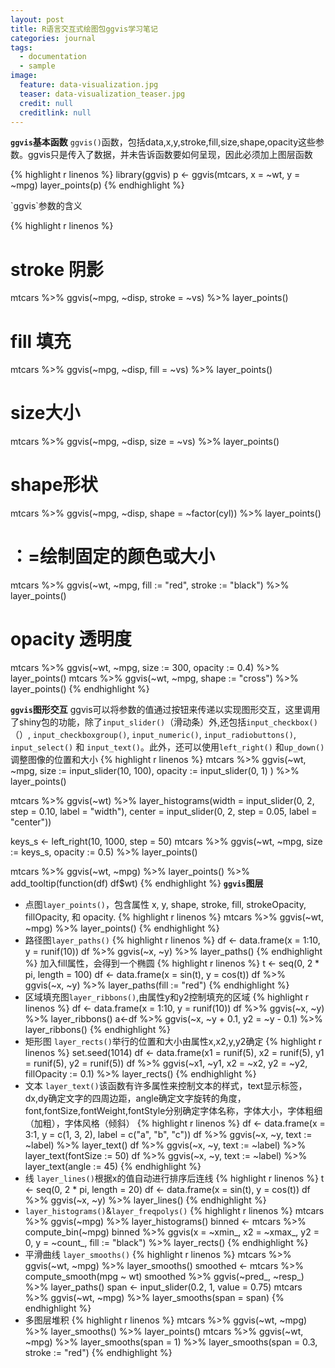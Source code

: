 ```yaml
---
layout: post
title: R语言交互式绘图包ggvis学习笔记
categories: journal
tags:
  - documentation
  - sample
image:
  feature: data-visualization.jpg
  teaser: data-visualization_teaser.jpg
  credit: null
  creditlink: null
---
```


**`ggvis`基本函数** `ggvis()`函数，包括data,x,y,stroke,fill,size,shape,opacity这些参数。ggvis只是传入了数据，并未告诉函数要如何呈现，因此必须加上图层函数

{% highlight r linenos %} library(ggvis) p <- ggvis(mtcars, x = ~wt, y = ~mpg) layer_points(p) {% endhighlight %}

<!-- more --> `ggvis`参数的含义

{% highlight r linenos %}

# stroke 阴影

mtcars %>% ggvis(~mpg, ~disp, stroke = ~vs) %>% layer_points()

# fill 填充

mtcars %>% ggvis(~mpg, ~disp, fill = ~vs) %>% layer_points()

# size大小

mtcars %>% ggvis(~mpg, ~disp, size = ~vs) %>% layer_points()

# shape形状

mtcars %>% ggvis(~mpg, ~disp, shape = ~factor(cyl)) %>% layer_points()

# ：=绘制固定的颜色或大小

mtcars %>% ggvis(~wt, ~mpg, fill := "red", stroke := "black") %>% layer_points()

# opacity 透明度

mtcars %>% ggvis(~wt, ~mpg, size := 300, opacity := 0.4) %>% layer_points() mtcars %>% ggvis(~wt, ~mpg, shape := "cross") %>% layer_points() {% endhighlight %}

**`ggvis`图形交互** ggvis可以将参数的值通过按钮来传递以实现图形交互，这里调用了shiny包的功能，除了`input_slider()`（滑动条）外,还包括`input_checkbox()`（）, `input_checkboxgroup()`, `input_numeric()`, `input_radiobuttons()`, `input_select()` 和 `input_text()`。此外，还可以使用`left_right()` 和`up_down()`调整图像的位置和大小 {% highlight r linenos %} mtcars %>% ggvis(~wt, ~mpg, size := input_slider(10, 100), opacity := input_slider(0, 1) ) %>% layer_points()

mtcars %>% ggvis(~wt) %>% layer_histograms(width = input_slider(0, 2, step = 0.10, label = "width"), center = input_slider(0, 2, step = 0.05, label = "center"))

keys_s <- left_right(10, 1000, step = 50) mtcars %>% ggvis(~wt, ~mpg, size := keys_s, opacity := 0.5) %>% layer_points()

mtcars %>% ggvis(~wt, ~mpg) %>% layer_points() %>% add_tooltip(function(df) df$wt) {% endhighlight %} **`ggvis`图层**

- 点图`layer_points()`，包含属性 x, y, shape, stroke, fill, strokeOpacity, fillOpacity, 和 opacity. {% highlight r linenos %} mtcars %>% ggvis(~wt, ~mpg) %>% layer_points() {% endhighlight %}
- 路径图`layer_paths()` {% highlight r linenos %} df <- data.frame(x = 1:10, y = runif(10)) df %>% ggvis(~x, ~y) %>% layer_paths() {% endhighlight %} 加入fill属性，会得到一个椭圆 {% highlight r linenos %} t <- seq(0, 2 * pi, length = 100) df <- data.frame(x = sin(t), y = cos(t)) df %>% ggvis(~x, ~y) %>% layer_paths(fill := "red") {% endhighlight %}
- 区域填充图`layer_ribbons()`,由属性y和y2控制填充的区域 {% highlight r linenos %} df <- data.frame(x = 1:10, y = runif(10)) df %>% ggvis(~x, ~y) %>% layer_ribbons() a<-df %>% ggvis(~x, ~y + 0.1, y2 = ~y - 0.1) %>% layer_ribbons() {% endhighlight %}
- 矩形图 `layer_rects()`举行的位置和大小由属性x,x2,y,y2确定 {% highlight r linenos %} set.seed(1014) df <- data.frame(x1 = runif(5), x2 = runif(5), y1 = runif(5), y2 = runif(5)) df %>% ggvis(~x1, ~y1, x2 = ~x2, y2 = ~y2, fillOpacity := 0.1) %>% layer_rects() {% endhighlight %}
- 文本 `layer_text()`该函数有许多属性来控制文本的样式，text显示标签，dx,dy确定文字的四周边距，angle确定文字旋转的角度，font,fontSize,fontWeight,fontStyle分别确定字体名称，字体大小，字体粗细（加粗），字体风格（倾斜） {% highlight r linenos %} df <- data.frame(x = 3:1, y = c(1, 3, 2), label = c("a", "b", "c")) df %>% ggvis(~x, ~y, text := ~label) %>% layer_text() df %>% ggvis(~x, ~y, text := ~label) %>% layer_text(fontSize := 50) df %>% ggvis(~x, ~y, text := ~label) %>% layer_text(angle := 45) {% endhighlight %}
- 线 `layer_lines()`根据x的值自动进行排序后连线 {% highlight r linenos %} t <- seq(0, 2 * pi, length = 20) df <- data.frame(x = sin(t), y = cos(t)) df %>% ggvis(~x, ~y) %>% layer_lines() {% endhighlight %}
- `layer_histograms()`&`layer_freqpolys()` {% highlight r linenos %} mtcars %>% ggvis(~mpg) %>% layer_histograms() binned <- mtcars %>% compute_bin(~mpg) binned %>% ggvis(x = ~xmin_, x2 = ~xmax_, y2 = 0, y = ~count_, fill := "black") %>% layer_rects() {% endhighlight %}
- 平滑曲线 `layer_smooths()` {% highlight r linenos %} mtcars %>% ggvis(~wt, ~mpg) %>% layer_smooths() smoothed <- mtcars %>% compute_smooth(mpg ~ wt) smoothed %>% ggvis(~pred_, ~resp_) %>% layer_paths() span <- input_slider(0.2, 1, value = 0.75) mtcars %>% ggvis(~wt, ~mpg) %>% layer_smooths(span = span) {% endhighlight %}
- 多图层堆积 {% highlight r linenos %} mtcars %>% ggvis(~wt, ~mpg) %>% layer_smooths() %>% layer_points() mtcars %>% ggvis(~wt, ~mpg) %>% layer_smooths(span = 1) %>% layer_smooths(span = 0.3, stroke := "red") {% endhighlight %}
